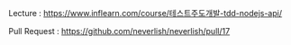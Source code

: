 Lecture : https://www.inflearn.com/course/테스트주도개발-tdd-nodejs-api/

Pull Request : https://github.com/neverlish/neverlish/pull/17
